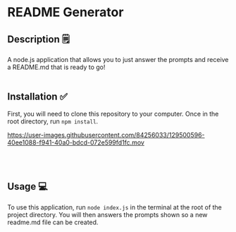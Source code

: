 # README Generator

## Description 🗒
A node.js application that allows you to just answer the prompts and receive a README.md that is ready to go!
<br>
<br>
## Installation ✅
First, you will need to clone this repository to your computer. Once in the root directory, run `npm install`. 
<br>




https://user-images.githubusercontent.com/84256033/129500596-40ee1088-f941-40a0-bdcd-072e599fd1fc.mov


<br>
<br>

## Usage 💻
To use this application, run `node index.js` in the terminal at the root of the project directory. You will then answers the prompts shown so a new readme.md file can be created.
<br>
<br>
